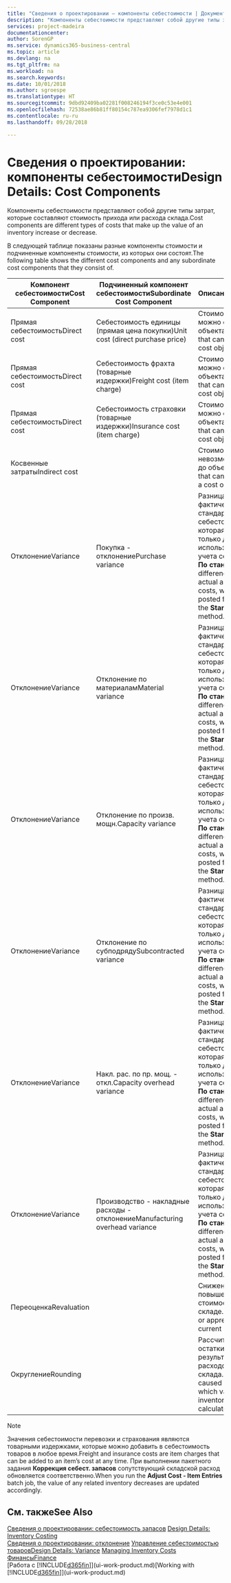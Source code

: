 ```yaml
---
title: "Сведения о проектировании — компоненты себестоимости | Документы Майкрософт"
description: "Компоненты себестоимости представляют собой другие типы затрат, которые составляют стоимость прихода или расхода склада."
services: project-madeira
documentationcenter: 
author: SorenGP
ms.service: dynamics365-business-central
ms.topic: article
ms.devlang: na
ms.tgt_pltfrm: na
ms.workload: na
ms.search.keywords: 
ms.date: 10/01/2018
ms.author: sgroespe
ms.translationtype: HT
ms.sourcegitcommit: 9dbd92409ba02281f008246194f3ce0c53e4e001
ms.openlocfilehash: 72538ae86b81ff80154c787ea9306fef7978d1c1
ms.contentlocale: ru-ru
ms.lasthandoff: 09/28/2018

---
```

# <a name="design-details-cost-components"></a><span data-ttu-id="9ddfc-103">Сведения о проектировании: компоненты себестоимости</span><span class="sxs-lookup"><span data-stu-id="9ddfc-103">Design Details: Cost Components</span></span>
<span data-ttu-id="9ddfc-104">Компоненты себестоимости представляют собой другие типы затрат, которые составляют стоимость прихода или расхода склада.</span><span class="sxs-lookup"><span data-stu-id="9ddfc-104">Cost components are different types of costs that make up the value of an inventory increase or decrease.</span></span>  

 <span data-ttu-id="9ddfc-105">В следующей таблице показаны разные компоненты стоимости и подчиненные компоненты стоимости, из которых они состоят.</span><span class="sxs-lookup"><span data-stu-id="9ddfc-105">The following table shows the different cost components and any subordinate cost components that they consist of.</span></span>  

|<span data-ttu-id="9ddfc-106">Компонент себестоимости</span><span class="sxs-lookup"><span data-stu-id="9ddfc-106">Cost Component</span></span>|<span data-ttu-id="9ddfc-107">Подчиненный компонент себестоимости</span><span class="sxs-lookup"><span data-stu-id="9ddfc-107">Subordinate Cost Component</span></span>|<span data-ttu-id="9ddfc-108">Описанием</span><span class="sxs-lookup"><span data-stu-id="9ddfc-108">Description</span></span>|  
|--------------------|--------------------------------|---------------------------------------|  
|<span data-ttu-id="9ddfc-109">Прямая себестоимость</span><span class="sxs-lookup"><span data-stu-id="9ddfc-109">Direct cost</span></span>|<span data-ttu-id="9ddfc-110">Себестоимость единицы (прямая цена покупки)</span><span class="sxs-lookup"><span data-stu-id="9ddfc-110">Unit cost (direct purchase price)</span></span>|<span data-ttu-id="9ddfc-111">Стоимость, которую можно отследить до объекта затрат.</span><span class="sxs-lookup"><span data-stu-id="9ddfc-111">Cost that can be traced to a cost object.</span></span>|  
|<span data-ttu-id="9ddfc-112">Прямая себестоимость</span><span class="sxs-lookup"><span data-stu-id="9ddfc-112">Direct cost</span></span>|<span data-ttu-id="9ddfc-113">Себестоимость фрахта (товарные издержки)</span><span class="sxs-lookup"><span data-stu-id="9ddfc-113">Freight cost (item charge)</span></span>|<span data-ttu-id="9ddfc-114">Стоимость, которую можно отследить до объекта затрат.</span><span class="sxs-lookup"><span data-stu-id="9ddfc-114">Cost that can be traced to a cost object.</span></span>|  
|<span data-ttu-id="9ddfc-115">Прямая себестоимость</span><span class="sxs-lookup"><span data-stu-id="9ddfc-115">Direct cost</span></span>|<span data-ttu-id="9ddfc-116">Себестоимость страховки (товарные издержки)</span><span class="sxs-lookup"><span data-stu-id="9ddfc-116">Insurance cost (item charge)</span></span>|<span data-ttu-id="9ddfc-117">Стоимость, которую можно отследить до объекта затрат.</span><span class="sxs-lookup"><span data-stu-id="9ddfc-117">Cost that can be traced to a cost object.</span></span>|  
|<span data-ttu-id="9ddfc-118">Косвенные затраты</span><span class="sxs-lookup"><span data-stu-id="9ddfc-118">Indirect cost</span></span>||<span data-ttu-id="9ddfc-119">Стоимость, которую невозможно отследить до объекта затрат.</span><span class="sxs-lookup"><span data-stu-id="9ddfc-119">Cost that cannot be traced to a cost object.</span></span>|  
|<span data-ttu-id="9ddfc-120">Отклонение</span><span class="sxs-lookup"><span data-stu-id="9ddfc-120">Variance</span></span>|<span data-ttu-id="9ddfc-121">Покупка - отклонение</span><span class="sxs-lookup"><span data-stu-id="9ddfc-121">Purchase variance</span></span>|<span data-ttu-id="9ddfc-122">Разница между фактической и стандартной себестоимостью, которая учитывается только для товаров, использующих метод учета себестоимости **По стандартной**.</span><span class="sxs-lookup"><span data-stu-id="9ddfc-122">The difference between actual and standard costs, which is only posted for items using the **Standard** costing method.</span></span>|  
|<span data-ttu-id="9ddfc-123">Отклонение</span><span class="sxs-lookup"><span data-stu-id="9ddfc-123">Variance</span></span>|<span data-ttu-id="9ddfc-124">Отклонение по материалам</span><span class="sxs-lookup"><span data-stu-id="9ddfc-124">Material variance</span></span>|<span data-ttu-id="9ddfc-125">Разница между фактической и стандартной себестоимостью, которая учитывается только для товаров, использующих метод учета себестоимости **По стандартной**.</span><span class="sxs-lookup"><span data-stu-id="9ddfc-125">The difference between actual and standard costs, which is only posted for items using the **Standard** costing method.</span></span>|  
|<span data-ttu-id="9ddfc-126">Отклонение</span><span class="sxs-lookup"><span data-stu-id="9ddfc-126">Variance</span></span>|<span data-ttu-id="9ddfc-127">Отклонение по произв. мощн.</span><span class="sxs-lookup"><span data-stu-id="9ddfc-127">Capacity variance</span></span>|<span data-ttu-id="9ddfc-128">Разница между фактической и стандартной себестоимостью, которая учитывается только для товаров, использующих метод учета себестоимости **По стандартной**.</span><span class="sxs-lookup"><span data-stu-id="9ddfc-128">The difference between actual and standard costs, which is only posted for items using the **Standard** costing method.</span></span>|  
|<span data-ttu-id="9ddfc-129">Отклонение</span><span class="sxs-lookup"><span data-stu-id="9ddfc-129">Variance</span></span>|<span data-ttu-id="9ddfc-130">Отклонение по субподряду</span><span class="sxs-lookup"><span data-stu-id="9ddfc-130">Subcontracted variance</span></span>|<span data-ttu-id="9ddfc-131">Разница между фактической и стандартной себестоимостью, которая учитывается только для товаров, использующих метод учета себестоимости **По стандартной**.</span><span class="sxs-lookup"><span data-stu-id="9ddfc-131">The difference between actual and standard costs, which is only posted for items using the **Standard** costing method.</span></span>|  
|<span data-ttu-id="9ddfc-132">Отклонение</span><span class="sxs-lookup"><span data-stu-id="9ddfc-132">Variance</span></span>|<span data-ttu-id="9ddfc-133">Накл. рас. по пр. мощ. - откл.</span><span class="sxs-lookup"><span data-stu-id="9ddfc-133">Capacity overhead variance</span></span>|<span data-ttu-id="9ddfc-134">Разница между фактической и стандартной себестоимостью, которая учитывается только для товаров, использующих метод учета себестоимости **По стандартной**.</span><span class="sxs-lookup"><span data-stu-id="9ddfc-134">The difference between actual and standard costs, which is only posted for items using the **Standard** costing method.</span></span>|  
|<span data-ttu-id="9ddfc-135">Отклонение</span><span class="sxs-lookup"><span data-stu-id="9ddfc-135">Variance</span></span>|<span data-ttu-id="9ddfc-136">Производство - накладные расходы - отклонение</span><span class="sxs-lookup"><span data-stu-id="9ddfc-136">Manufacturing overhead variance</span></span>|<span data-ttu-id="9ddfc-137">Разница между фактической и стандартной себестоимостью, которая учитывается только для товаров, использующих метод учета себестоимости **По стандартной**.</span><span class="sxs-lookup"><span data-stu-id="9ddfc-137">The difference between actual and standard costs, which is only posted for items using the **Standard** costing method.</span></span>|  
|<span data-ttu-id="9ddfc-138">Переоценка</span><span class="sxs-lookup"><span data-stu-id="9ddfc-138">Revaluation</span></span>||<span data-ttu-id="9ddfc-139">Снижение или повышение текущей стоимости товаров на складе.</span><span class="sxs-lookup"><span data-stu-id="9ddfc-139">A depreciation or appreciation of the current inventory value.</span></span>|  
|<span data-ttu-id="9ddfc-140">Округление</span><span class="sxs-lookup"><span data-stu-id="9ddfc-140">Rounding</span></span>||<span data-ttu-id="9ddfc-141">Рассчитываются остатки, возникшие в результате переоценки расходов склада.</span><span class="sxs-lookup"><span data-stu-id="9ddfc-141">Residuals caused by the way in which valuation of inventory decreases are calculated.</span></span>|  

> [!NOTE]  
>  <span data-ttu-id="9ddfc-142">Значения себестоимости перевозки и страхования являются товарными издержками, которые можно добавить в себестоимость товаров в любое время.</span><span class="sxs-lookup"><span data-stu-id="9ddfc-142">Freight and insurance costs are item charges that can be added to an item’s cost at any time.</span></span> <span data-ttu-id="9ddfc-143">При выполнении пакетного задания **Коррекция себест. запасов** сопутствующий складской расход обновляется соответственно.</span><span class="sxs-lookup"><span data-stu-id="9ddfc-143">When you run the **Adjust Cost - Item Entries** batch job, the value of any related inventory decreases are updated accordingly.</span></span>  

## <a name="see-also"></a><span data-ttu-id="9ddfc-144">См. также</span><span class="sxs-lookup"><span data-stu-id="9ddfc-144">See Also</span></span>  
 <span data-ttu-id="9ddfc-145">[Сведения о проектировании: себестоимость запасов](design-details-inventory-costing.md) </span><span class="sxs-lookup"><span data-stu-id="9ddfc-145">[Design Details: Inventory Costing](design-details-inventory-costing.md) </span></span>  
 <span data-ttu-id="9ddfc-146">[Сведения о проектировании: отклонение](design-details-variance.md) [Управление себестоимостью товаров](finance-manage-inventory-costs.md)</span><span class="sxs-lookup"><span data-stu-id="9ddfc-146">[Design Details: Variance](design-details-variance.md) [Managing Inventory Costs](finance-manage-inventory-costs.md)</span></span>  
 [<span data-ttu-id="9ddfc-147">Финансы</span><span class="sxs-lookup"><span data-stu-id="9ddfc-147">Finance</span></span>](finance.md)  
 <span data-ttu-id="9ddfc-148">[Работа с [!INCLUDE[d365fin](includes/d365fin_md.md)]](ui-work-product.md)</span><span class="sxs-lookup"><span data-stu-id="9ddfc-148">[Working with [!INCLUDE[d365fin](includes/d365fin_md.md)]](ui-work-product.md)</span></span>  

